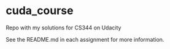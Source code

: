 # cuda_course
Repo with my solutions for CS344 on Udacity

See the README.md in each assignment for more information.

